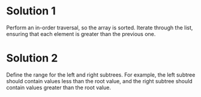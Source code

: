 # Solution 1

Perform an in-order traversal, so the array is sorted. Iterate through the list, ensuring that each element is greater than the previous one.

# Solution 2

Define the range for the left and right subtrees. For example, the left subtree should contain values less than the root value, and the right subtree should contain values greater than the root value.
